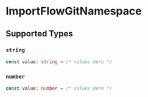 # ImportFlowGitNamespace


## Supported Types

### `string`

```typescript
const value: string = /* values here */
```

### `number`

```typescript
const value: number = /* values here */
```

